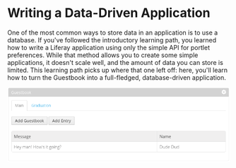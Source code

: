 # Writing a Data-Driven Application [](id=writing-a-data-driven-application-lp-6-2-develop-learnpath)

One of the most common ways to store data in an application is to use a
database. If you've followed the introductory learning path, you learned how to
write a Liferay application using only the simple API for portlet preferences.
While that method allows you to create some simple applications, it doesn't
scale well, and the amount of data you can store is limited. This learning path
picks up where that one left off: here, you'll learn how to turn the Guestbook
into a full-fledged, database-driven application. 

![The data-driven guestbook can store and display entries for many different guestbooks.](../../images/data-driven-guestbook-1.png)
